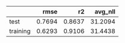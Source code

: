 |          |   rmse |     r2 |   avg_nll |
|:---------|-------:|-------:|----------:|
| test     | 0.7694 | 0.8637 |   31.2094 |
| training | 0.6293 | 0.9106 |   31.4438 |
